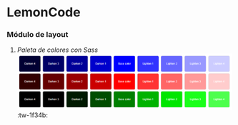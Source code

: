 # LemonCode
### Módulo de layout
1.  *Paleta de colores con Sass*
[![Paleta de colores con Sass](https://github.com/sruizpdev/lemoncode-layout/blob/master/01/src/img/paleta.png "Paleta de colores con Sass")](https://github.com/sruizpdev/lemoncode-layout/blob/master/01/src/img/paleta.png "Paleta de colores con Sass")
:tw-1f34b:
